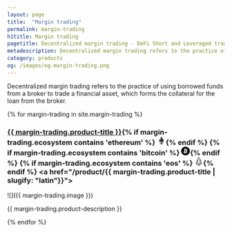 ```yaml
---
layout: page
title:  "Margin trading"
permalink: margin-trading
h1title: Margin trading
pagetitle: Decentralized margin trading - DeFi Short and Leveraged trading platforms    
metadescription: Decentralized margin trading refers to the practice of using borrowed funds from a broker to trade a financial asset, which forms the collateral for the loan from the broker.
category: products
og: /images/og-margin-trading.png
---
```

Decentralized margin trading refers to the practice of using borrowed funds from a broker to trade a financial asset, which forms the collateral for the loan from the broker.

{% for margin-trading in site.margin-trading %}
### <a href="{{ margin-trading.product-url }}">{{ margin-trading.product-title }}</a>{% if margin-trading.ecosystem contains 'ethereum' %} ![](images/ether.png "Built on Ethereum or related to Ethereum ecosystem"){% endif %} {% if margin-trading.ecosystem contains 'bitcoin' %} ![](/images/btc.png "Using Bitcoin ecosystem"){% endif %} {% if margin-trading.ecosystem contains 'eos' %} ![](/images/eos.png "Built on EOS or related to EOS ecosystem"){% endif %} <a href="/product/{{ margin-trading.product-title | slugify: "latin"}}"><i title="Would you recommend this product?" class="far fa-comments"></i></a>

![]({{ margin-trading.image }})

{{ margin-trading.product-description }}

{% endfor %}
